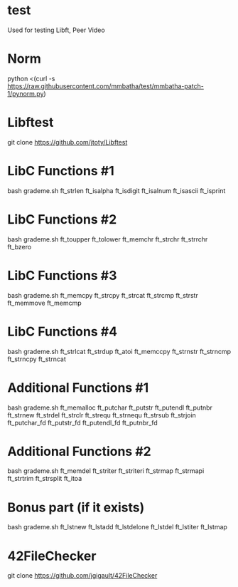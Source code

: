 # test
Used for testing Libft, Peer Video

# Norm
python <(curl -s https://raw.githubusercontent.com/mmbatha/test/mmbatha-patch-1/pynorm.py)

# Libftest
git clone https://github.com/jtoty/Libftest

# LibC Functions #1
bash grademe.sh ft_strlen ft_isalpha ft_isdigit ft_isalnum ft_isascii ft_isprint

# LibC Functions #2
bash grademe.sh ft_toupper ft_tolower ft_memchr ft_strchr ft_strrchr ft_bzero

# LibC Functions #3
bash grademe.sh ft_memcpy ft_strcpy ft_strcat ft_strcmp ft_strstr ft_memmove ft_memcmp

# LibC Functions #4
bash grademe.sh ft_strlcat ft_strdup ft_atoi ft_memccpy ft_strnstr ft_strncmp ft_strncpy ft_strncat

# Additional Functions #1
bash grademe.sh ft_memalloc ft_putchar ft_putstr ft_putendl ft_putnbr ft_strnew ft_strdel ft_strclr ft_strequ ft_strnequ ft_strsub ft_strjoin ft_putchar_fd ft_putstr_fd ft_putendl_fd ft_putnbr_fd

# Additional Functions #2
bash grademe.sh ft_memdel ft_striter ft_striteri ft_strmap ft_strmapi ft_strtrim ft_strsplit ft_itoa

# Bonus part (if it exists)
bash grademe.sh ft_lstnew ft_lstadd ft_lstdelone ft_lstdel ft_lstiter ft_lstmap

# 42FileChecker
git clone https://github.com/jgigault/42FileChecker
